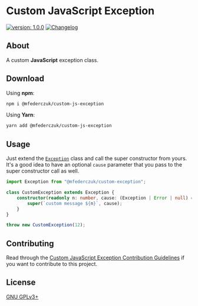 # Custom JavaScript Exception #

[version_shield]: https://img.shields.io/badge/version-1.0.0-blue.svg
[latest_release]: https://github.com/mfederczuk/custom-js-exception/releases/latest "Latest Release"
[![version: 1.0.0][version_shield]][latest_release]
[![Changelog](https://img.shields.io/badge/-Changelog-blue)](./CHANGELOG.md "Changelog")

## About ##

A custom **JavaScript** exception class.

## Download ##

Using **npm**:

```sh
npm i @mfederczuk/custom-js-exception
```

Using **Yarn**:

```sh
yarn add @mfederczuk/custom-js-exception
```

## Usage ##

Just extend the [`Exception`](src/index.ts#L22) class and call the super
 constructor from yours.  
It's a good idea to have an optional `cause` parameter that you pass to the
 super constructor call as well.

```ts
import Exception from "@mfederczuk/custom-exception";

class CustomException extends Exception {
	constructor(readonly n: number, cause: (Exception | Error | null) = null) {
		super(`custom message ${n}`, cause);
	}
}

throw new CustomException(12);
```

## Contributing ##

Read through the [Custom JavaScript Exception Contribution Guidelines](./CONTRIBUTING.md)
 if you want to contribute to this project.

## License ##

[GNU GPLv3+](./LICENSE)
